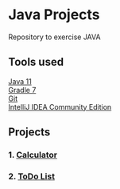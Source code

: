 # Java Projects
Repository to exercise JAVA

## Tools used

[Java 11](https://www.oracle.com/pl/java/technologies/javase/jdk11-archive-downloads.html)  
[Gradle 7](https://gradle.org/install/)  
[Git](https://git-scm.com/download/win)  
[IntelliJ IDEA Community Edition](https://www.jetbrains.com/idea/download/#section=windows)

## Projects
### 1. [Calculator](tree/master/Calculator)
### 2. [ToDo List]()
